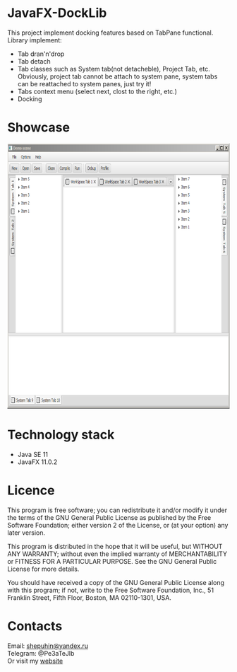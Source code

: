 # JavaFX-DockLib

This project implement docking features based on TabPane functional.
Library implement:
- Tab dran'n'drop
- Tab detach
- Tab classes such as System tab(not detacheble), Project Tab, etc.
Obviously, project tab cannot be attach to system pane, system tabs can be reattached to system panes, just try it!
- Tabs context menu (select next, clost to the right, etc.)
- Docking

# Showcase
<img src="https://github.com/Pe3aTeJlb/Pe3aTeJlb/blob/main/ReadmeResources/Docklib/main.PNG" width="900" height="600" />

# Technology stack
- Java SE 11
- JavaFX 11.0.2

# Licence
This program is free software; you can redistribute it and/or modify it under the terms of the GNU General Public License as published by the Free Software Foundation; either version 2 of the License, or (at your option) any later version.

This program is distributed in the hope that it will be useful, but WITHOUT ANY WARRANTY; without even the implied warranty of MERCHANTABILITY or FITNESS FOR A PARTICULAR PURPOSE. See the GNU General Public License for more details.

You should have received a copy of the GNU General Public License along with this program; if not, write to the Free Software Foundation, Inc., 51 Franklin Street, Fifth Floor, Boston, MA 02110-1301, USA.

# Contacts
Email: shepuhin@yandex.ru  
Telegram: @Pe3aTeJlb  
Or visit my [website](https://sites.google.com/view/pplosstudio/%D0%B3%D0%BB%D0%B0%D0%B2%D0%BD%D0%B0%D1%8F)
